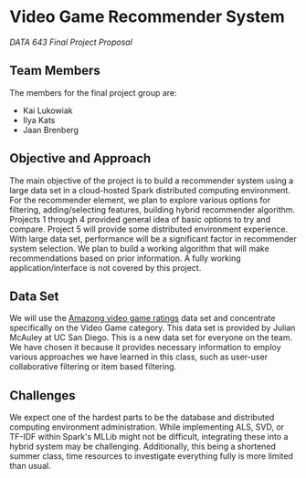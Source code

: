 # Video Game Recommender System
_DATA 643 Final Project Proposal_

## Team Members

The members for the final project group are:

- Kai Lukowiak
- Ilya Kats
- Jaan Brenberg

## Objective and Approach

The main objective of the project is to build a recommender system using a large data set in a cloud-hosted Spark distributed computing environment. For the recommender element, we plan to explore various options for filtering, adding/selecting features, building hybrid recommender algorithm. Projects 1 through 4 provided general idea of basic options to try and compare. Project 5 will provide some distributed environment experience. With large data set, performance will be a significant factor in recommender system selection. We plan to build a working algorithm that will make recommendations based on prior information. A fully working application/interface is not covered by this project.

## Data Set

We will use the [Amazong video game
ratings](http://jmcauley.ucsd.edu/data/amazon/links.html) data set and concentrate specifically on the Video Game category. This data set is provided by Julian McAuley at UC San Diego. This is a new data set for everyone on the team. We have chosen it because it provides necessary information to employ various approaches we have learned in this class, such as user-user collaborative filtering or item based filtering.

## Challenges

We expect one of the hardest parts to be the database and distributed computing environment administration. While implementing ALS, SVD, or TF-IDF within Spark's MLLib might not be difficult, integrating these into a hybrid system may be challenging. Additionally, this being a shortened summer class, time resources to investigate everything fully is more limited than usual.

